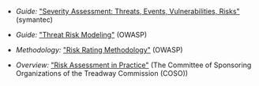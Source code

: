 
  * *Guide:* ["Severity Assessment: Threats, Events, Vulnerabilities, Risks"](https://www.symantec.com/en/en/us/about/media/securityintelligence/SSR-Severity-Assesment.pdf) (symantec)

  * *Guide:* ["Threat Risk Modeling"](https://www.owasp.org/index.php/Threat_Risk_Modeling) (OWASP)

  * *Methodology:* ["Risk Rating Methodology"](https://www.owasp.org/index.php/OWASP_Risk_Rating_Methodology) (OWASP)

  * *Overview:* ["Risk Assessment in Practice"](http://www.deloitte.com/assets/Dcom-UnitedStates/Local%20Assets/Documents/IMOs/Governance%20and%20Risk%20Management/us_grc_coso_riskassessment_102312.pdf) (The Committee of Sponsoring Organizations of the Treadway Commission (COSO))

